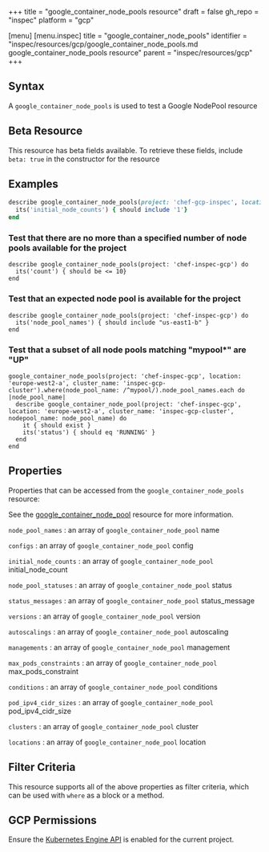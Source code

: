 +++
title = "google_container_node_pools resource"
draft = false
gh_repo = "inspec"
platform = "gcp"

[menu]
  [menu.inspec]
    title = "google_container_node_pools"
    identifier = "inspec/resources/gcp/google_container_node_pools.md google_container_node_pools resource"
    parent = "inspec/resources/gcp"
+++

## Syntax

A `google_container_node_pools` is used to test a Google NodePool resource

## Beta Resource

This resource has beta fields available. To retrieve these fields, include `beta: true` in the constructor for the resource

## Examples

```ruby
describe google_container_node_pools(project: 'chef-gcp-inspec', location: 'europe-west2-a', cluster_name: 'gcp-inspec-kube-cluster') do
  its('initial_node_counts') { should include '1'}
end
```

### Test that there are no more than a specified number of node pools available for the project

    describe google_container_node_pools(project: 'chef-inspec-gcp') do
      its('count') { should be <= 10}
    end

### Test that an expected node pool is available for the project

    describe google_container_node_pools(project: 'chef-inspec-gcp') do
      its('node_pool_names') { should include "us-east1-b" }
    end

### Test that a subset of all node pools matching "mypool\*" are "UP"

    google_container_node_pools(project: 'chef-inspec-gcp', location: 'europe-west2-a', cluster_name: 'inspec-gcp-cluster').where(node_pool_name: /^mypool/).node_pool_names.each do |node_pool_name|
      describe google_container_node_pool(project: 'chef-inspec-gcp', location: 'europe-west2-a', cluster_name: 'inspec-gcp-cluster', nodepool_name: node_pool_name) do
        it { should exist }
        its('status') { should eq 'RUNNING' }
      end
    end

## Properties

Properties that can be accessed from the `google_container_node_pools` resource:

See the [google_container_node_pool](/inspec/resources/google_container_node_pool/#properties) resource for more information.

`node_pool_names`
: an array of `google_container_node_pool` name

`configs`
: an array of `google_container_node_pool` config

`initial_node_counts`
: an array of `google_container_node_pool` initial_node_count

`node_pool_statuses`
: an array of `google_container_node_pool` status

`status_messages`
: an array of `google_container_node_pool` status_message

`versions`
: an array of `google_container_node_pool` version

`autoscalings`
: an array of `google_container_node_pool` autoscaling

`managements`
: an array of `google_container_node_pool` management

`max_pods_constraints`
: an array of `google_container_node_pool` max_pods_constraint

`conditions`
: an array of `google_container_node_pool` conditions

`pod_ipv4_cidr_sizes`
: an array of `google_container_node_pool` pod_ipv4_cidr_size

`clusters`
: an array of `google_container_node_pool` cluster

`locations`
: an array of `google_container_node_pool` location

## Filter Criteria

This resource supports all of the above properties as filter criteria, which can be used
with `where` as a block or a method.

## GCP Permissions

Ensure the [Kubernetes Engine API](https://console.cloud.google.com/apis/library/container.googleapis.com/) is enabled for the current project.
